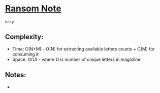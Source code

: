 # [Ransom Note](https://leetcode.com/problems/ransom-note)
`easy`

## Complexity:  
- Time: O(N+M) - O(N) for extracting available letters counts + O(M) for consuming it
- Space: O(U) - where U is number of unique letters in magazine

## Notes:  
- 

